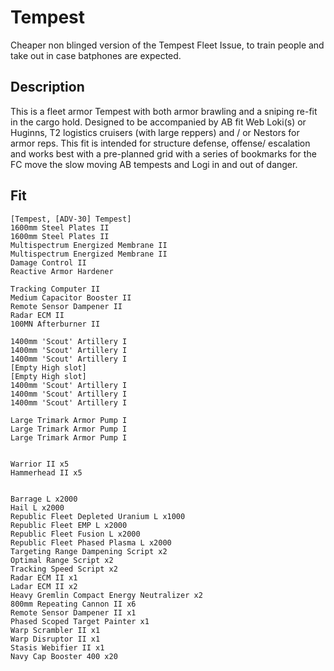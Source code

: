 # Tempest

Cheaper non blinged version of the Tempest Fleet Issue, to train people and take out in case batphones
are expected.

## Description

This is a fleet armor Tempest with both armor brawling and a sniping re-fit in the cargo hold.  Designed to be accompanied by AB fit Web Loki(s) or Huginns, T2 logistics cruisers (with large reppers) and / or Nestors for armor reps.  This fit is intended for structure defense, offense/ escalation and works best with a pre-planned grid with a series of bookmarks for the FC move the slow moving AB tempests and Logi in and out of danger.

## Fit

```
[Tempest, [ADV-30] Tempest]
1600mm Steel Plates II
1600mm Steel Plates II
Multispectrum Energized Membrane II
Multispectrum Energized Membrane II
Damage Control II
Reactive Armor Hardener

Tracking Computer II
Medium Capacitor Booster II
Remote Sensor Dampener II
Radar ECM II
100MN Afterburner II

1400mm 'Scout' Artillery I
1400mm 'Scout' Artillery I
1400mm 'Scout' Artillery I
[Empty High slot]
[Empty High slot]
1400mm 'Scout' Artillery I
1400mm 'Scout' Artillery I
1400mm 'Scout' Artillery I

Large Trimark Armor Pump I
Large Trimark Armor Pump I
Large Trimark Armor Pump I


Warrior II x5
Hammerhead II x5


Barrage L x2000
Hail L x2000
Republic Fleet Depleted Uranium L x1000
Republic Fleet EMP L x2000
Republic Fleet Fusion L x2000
Republic Fleet Phased Plasma L x2000
Targeting Range Dampening Script x2
Optimal Range Script x2
Tracking Speed Script x2
Radar ECM II x1
Ladar ECM II x2
Heavy Gremlin Compact Energy Neutralizer x2
800mm Repeating Cannon II x6
Remote Sensor Dampener II x1
Phased Scoped Target Painter x1
Warp Scrambler II x1
Warp Disruptor II x1
Stasis Webifier II x1
Navy Cap Booster 400 x20
```
